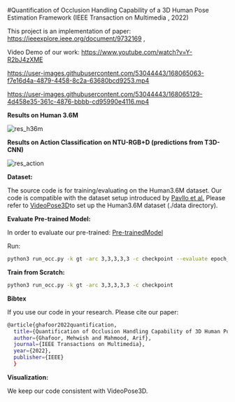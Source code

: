 #Quantification of Occlusion Handling Capability of a 3D Human Pose Estimation Framework (IEEE Transaction on Multimedia , 2022)

This project is an implementation of paper: https://ieeexplore.ieee.org/document/9732169 ,

Video Demo of our work: https://www.youtube.com/watch?v=Y-R2bJ4zXME 


https://user-images.githubusercontent.com/53044443/168065063-f7e16d4a-4879-4458-8c2a-63680bcd9253.mp4



https://user-images.githubusercontent.com/53044443/168065129-4d458e35-361c-4876-bbbb-cd95990e4116.mp4


**Results on Human 3.6M**

![res_h36m](https://user-images.githubusercontent.com/53044443/168068179-d9176ff4-5d3a-476d-8a4b-e3152c699d86.png)



**Results on Action Classification on NTU-RGB+D (predictions from T3D-CNN)**


![res_action](https://user-images.githubusercontent.com/53044443/168068377-fa605e76-2e34-48ab-a978-7ee9f448f1a0.png)


**Dataset:**

The source code is for training/evaluating on the Human3.6M dataset. Our code is compatible with the dataset setup introduced by [Pavllo et al.](https://openaccess.thecvf.com/content_CVPR_2019/papers/Pavllo_3D_Human_Pose_Estimation_in_Video_With_Temporal_Convolutions_and_CVPR_2019_paper.pdf) Please refer to [VideoPose3D](https://github.com/facebookresearch/VideoPose3D )to set up the Human3.6M dataset (./data directory).


**Evaluate Pre-trained Model:**

In order to evaluate our pre-trained: [Pre-trainedModel](https://drive.google.com/drive/folders/1gHfyf6ufbVW2nh-9kS5mmUNSy8KN_bPb?usp=sharing )

Run:

```bash
python3 run_occ.py -k gt -arc 3,3,3,3,3 -c checkpoint --evaluate epoch_16Miss.bin 
```

**Train from Scratch:**

```bash
python3 run_occ.py -k gt -arc 3,3,3,3,3 -c checkpoint
```

**Bibtex**

If you use our code in your research. Please cite our paper:
```bash
@article{ghafoor2022quantification,
  title={Quantification of Occlusion Handling Capability of 3D Human Pose Estimation Framework},
  author={Ghafoor, Mehwish and Mahmood, Arif},
  journal={IEEE Transactions on Multimedia},
  year={2022},
  publisher={IEEE}
  }
  ```
  **Visualization:**

We keep our code consistent with VideoPose3D.
